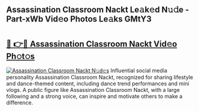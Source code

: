 ## Assassination Classroom Nackt Le𝚊k𝚎d N𝚞𝚍e - Part-xWb Vid𝚎o Photos Le𝚊ks GMtY3

# <h2><a href="http://fb4894.evod.top/?m=Assassination+Classroom+Nackt">🔗 👉🔴 Assassination Classroom Nackt Vid𝚎o Ph𝚘t𝚘s</a></h2>

[![Assassination Classroom Nackt N𝚞d𝚎s](https://i.imgur.com/8V9OHl7.gif)](http://fb4894.evod.top/?m=Assassination+Classroom+Nackt)
Influential social media personality Assassination Classroom Nackt, recognized for sharing lifestyle and dance-themed content, including dance trend performances and mini vlogs. A public figure like Assassination Classroom Nackt, with a large following and a strong voice, can inspire and motivate others to make a difference. 
